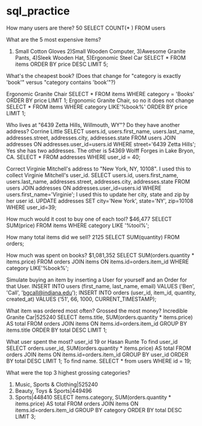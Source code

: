 # sql_practice

How many users are there?
50
SELECT COUNT(* ) FROM users


What are the 5 most expensive items?
1) Small Cotton Gloves 2)Small Wooden Computer, 3)Awesome Granite Pants, 4)Sleek Wooden Hat, 5)Ergonomic Steel Car
SELECT * FROM items ORDER BY price DESC LIMIT 5;


What's the cheapest book? (Does that change for "category is exactly 'book'" versus "category contains 'book'"?)

Ergonomic Granite Chair
SELECT * FROM items WHERE category = 'Books' ORDER BY price LIMIT 1;
Ergonomic Granite Chair, so no it does not change
SELECT * FROM items WHERE category LIKE'%book%' ORDER BY price LIMIT 1;

Who lives at "6439 Zetta Hills, Willmouth, WY"? Do they have another address?
Corrine Little
SELECT users.id, users.first_name, users.last_name, addresses.street, addresses.city, addresses.state FROM users JOIN addresses ON addresses.user_id=users.id WHERE street='6439 Zetta Hills';
Yes she has two addresses. The other is 54369 Wolff Forges in Lake Bryon, CA.
SELECT * FROM addresses WHERE user_id = 40;

Correct Virginie Mitchell's address to "New York, NY, 10108".
I used this to collect Virginie Mitchell's user_id.
SELECT users.id, users.first_name, users.last_name, addresses.street, addresses.city, addresses.state FROM users JOIN addresses ON addresses.user_id=users.id WHERE users.first_name='Virginie';
I used this to update her city, state and zip by her user id.
UPDATE addresses SET city='New York', state='NY', zip=10108 WHERE user_id=39;

How much would it cost to buy one of each tool?
$46,477
SELECT SUM(price) FROM items WHERE category LIKE '%tool%';

How many total items did we sell?
2125
SELECT SUM(quantity) FROM orders;

How much was spent on books?
$1,081,352
SELECT SUM(orders.quantity * items.price) FROM orders JOIN items ON items.id=orders.item_id WHERE category LIKE'%book%';

Simulate buying an item by inserting a User for yourself and an Order for that User.
INSERT INTO users (first_name, last_name, email) VALUES
  ('Ben', 'Call', 'bgcall@indiana.edu');
INSERT INTO orders (user_id, item_id, quantity, created_at) VALUES
  ('51', 66, 1000, CURRENT_TIMESTAMP);

What item was ordered most often? Grossed the most money?
Incredible Granite Car|525240
SELECT items.title, SUM(orders.quantity * items.price) AS total FROM orders JOIN items ON items.id=orders.item_id GROUP BY items.title ORDER BY total DESC LIMIT 1;

What user spent the most?
user_id 19 or Hasan Runte
To find user_id
SELECT orders.user_id, SUM(orders.quantity * items.price) AS total FROM orders JOIN items ON items.id=orders.item_id GROUP BY user_id ORDER BY total DESC LIMIT 1;
To find name.
SELECT * from users WHERE id = 19;

What were the top 3 highest grossing categories?
1) Music, Sports & Clothing|525240
2) Beauty, Toys & Sports|449496
3) Sports|448410
SELECT items.category, SUM(orders.quantity * items.price) AS total FROM orders JOIN items ON items.id=orders.item_id GROUP BY category ORDER BY total DESC LIMIT 3;
